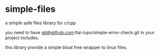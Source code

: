 # simple-files
a simple safe files library for c/cpp 

you need to have git@github.com:Itai-lupo/simple-error-check.git in your project includes.

this library provide a simple bloat free wrapper to linux files.

